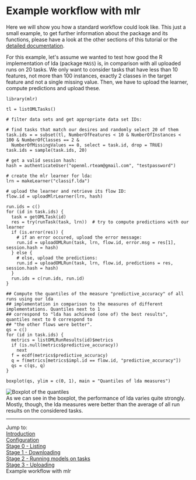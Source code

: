 Example workflow with mlr
=========================

Here we will show you how a standard workflow could look like. This just a small example, to get
further information about the package and its functions, please have a look at the other sections
of this tutorial or the [detailed documentation](http://www.rdocumentation.org/packages/OpenML).

For this example, let's assume we wanted to test how good the R implementation of lda (package 
`MASS`) is, in comparison with all uploaded runs on 20 tasks. We only want to consider tasks
that have less than 10 features, not more than 100 instances, exactly 2 classes in the target
feature and not a single missing value. Then, we have to upload the learner, compute predictions and
upload these.


```splus
library(mlr)

tl = listOMLTasks()

# filter data sets and get appropriate data set IDs:

# find tasks that match our desires and randomly select 20 of them
task.ids = = subset(tl, NumberOfFeatures < 10 & NumberOfInstances < 100 & NumberOfClasses == 2 & 
  NumberOfMissingValues == 0, select = task.id, drop = TRUE)
task.ids = sample(task.ids, 20)

# get a valid session hash:
hash = authenticateUser("openml.rteam@gmail.com", "testpassword")

# create the mlr learner for lda:
lrn = makeLearner("classif.lda")

# upload the learner and retrieve its flow ID:
flow.id = uploadMlrLearner(lrn, hash) 

run.ids = c()
for (id in task.ids) {
  task = getOMLTask(id)
  res = try(runTask(task, lrn))  # try to compute predictions with our learner
  if (is.error(res)) {
    # if an error occured, upload the error message:
    run.id = uploadOMLRun(task, lrn, flow.id, error.msg = res[1], session.hash = hash)
  } else {
    # else, upload the predictions:
    run.id = uploadOMLRun(task, lrn, flow.id, predictions = res, session.hash = hash)
  } 
  run.ids = c(run.ids, run.id)
}

## Compute the quantiles of the measure "predictive_accuracy" of all runs using our lda  
## implementation in comparison to the measures of different implementations. Quantiles next to 1  
## correspond to "lda has achieved (one of) the best results", quantiles next to 0 correspond to  
## "the other flows were better".
qs = c()
for (id in task.ids) {
  metrics = listOMLRunResults(id)$metrics
  if (is.null(metrics$predictive_accuracy))
    next
  f = ecdf(metrics$predictive_accuracy)
  q = f(metrics[metrics$impl.id == flow.id, "predictive_accuracy"])
  qs = c(qs, q)
}

boxplot(qs, ylim = c(0, 1), main = "Quantiles of lda measures")
```
![Boxplot of the quantiles](https://raw.githubusercontent.com/openml/r/master/doc/figures/boxplot_example.png)  
As we can see in the boxplot, the performance of lda varies quite strongly. Mostly, though, the lda
measures were better than the average of all run results on the considered tasks.

----------------------------------------------------------------------------------------------------
Jump to:   
[Introduction](1-Introduction.md)  
[Configuration](2-Configuration.md)  
[Stage 0 - Listing](3-Stage-0-Listing.md)  
[Stage 1 - Downloading](4-Stage-1-Downloading.md)  
[Stage 2 - Running models on tasks](5-Stage-2-Running.md)  
[Stage 3 - Uploading](6-Stage-3-Uploading.md)  
Example workflow with mlr
